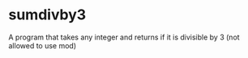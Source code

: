 # sumdivby3
A program that takes any integer and returns if it is divisible by 3
(not allowed to use mod)
